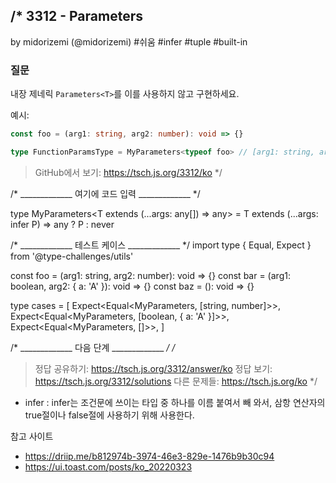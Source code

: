 /*
  3312 - Parameters
  -------
  by midorizemi (@midorizemi) #쉬움 #infer #tuple #built-in

  ### 질문

  내장 제네릭 `Parameters<T>`를 이를 사용하지 않고 구현하세요.

  예시:

  ```ts
  const foo = (arg1: string, arg2: number): void => {}

  type FunctionParamsType = MyParameters<typeof foo> // [arg1: string, arg2: number]
  ```

  > GitHub에서 보기: https://tsch.js.org/3312/ko
*/

/* _____________ 여기에 코드 입력 _____________ */


type MyParameters<T extends (...args: any[]) => any> = T extends (...args: infer P) => any ? P : never



/* _____________ 테스트 케이스 _____________ */
import type { Equal, Expect } from '@type-challenges/utils'

const foo = (arg1: string, arg2: number): void => {}
const bar = (arg1: boolean, arg2: { a: 'A' }): void => {}
const baz = (): void => {}

type cases = [
  Expect<Equal<MyParameters<typeof foo>, [string, number]>>,
  Expect<Equal<MyParameters<typeof bar>, [boolean, { a: 'A' }]>>,
  Expect<Equal<MyParameters<typeof baz>, []>>,
]

/* _____________ 다음 단계 _____________ */
/*
  > 정답 공유하기: https://tsch.js.org/3312/answer/ko
  > 정답 보기: https://tsch.js.org/3312/solutions
  > 다른 문제들: https://tsch.js.org/ko
*/


* infer
 : infer는 조건문에 쓰이는 타입 중 하나를 이름 붙여서 빼 와서, 삼항 연산자의 true절이나 false절에 사용하기 위해 사용한다. 

참고 사이트 <br />
* https://driip.me/b812974b-3974-46e3-829e-1476b9b30c94
* https://ui.toast.com/posts/ko_20220323
